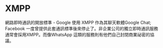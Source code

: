 [Title]: # (XMPP)
[Difficulty]: # (初學者)
[Order]: # (137)

# XMPP

網路即時通訊的開放標準 - Google 使用 XMPP 作為其聊天軟體Google Chat; Facebook 一度曾提供此套通訊標準後來停止了。非企業公司的獨立即時通訊服務通常會採用XMPP。而像WhatsApp 這類的服務則有他們自己封閉商業祕密的協議。